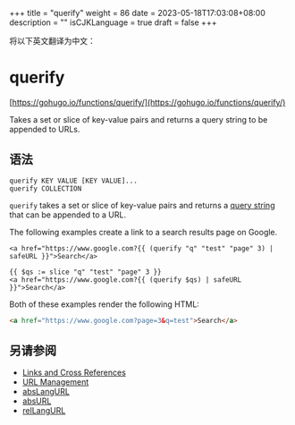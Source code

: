 +++
title = "querify"
weight = 86
date = 2023-05-18T17:03:08+08:00
description = ""
isCJKLanguage = true
draft = false
+++

将以下英文翻译为中文：
# querify

[https://gohugo.io/functions/querify/](https://gohugo.io/functions/querify/)

Takes a set or slice of key-value pairs and returns a query string to be appended to URLs.

## 语法

```
querify KEY VALUE [KEY VALUE]...
querify COLLECTION
```

`querify` takes a set or slice of key-value pairs and returns a [query string](https://en.wikipedia.org/wiki/Query_string) that can be appended to a URL.

The following examples create a link to a search results page on Google.

```go-html-template
<a href="https://www.google.com?{{ (querify "q" "test" "page" 3) | safeURL }}">Search</a>

{{ $qs := slice "q" "test" "page" 3 }}
<a href="https://www.google.com?{{ (querify $qs) | safeURL }}">Search</a>
```

Both of these examples render the following HTML:

```html
<a href="https://www.google.com?page=3&q=test">Search</a>
```

## 另请参阅

- [Links and Cross References](https://gohugo.io/content-management/cross-references/)
- [URL Management](https://gohugo.io/content-management/urls/)
- [absLangURL](https://gohugo.io/functions/abslangurl/)
- [absURL](https://gohugo.io/functions/absurl/)
- [relLangURL](https://gohugo.io/functions/rellangurl/)

